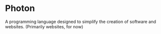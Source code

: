 # Photon
A programming language designed to simplify the creation of software and websites. (Primarily websites, for now)
